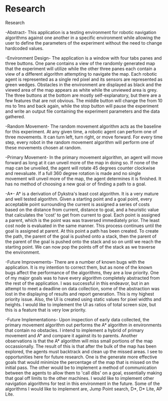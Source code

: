 Research
========

Research

-Abstract-
	This application is a testing environment for robotic navigation algorithms against one another in a specific environment while allowing the user to define the parameters of the experiment without the need to change hardcoded values.

-Environment Design-
	The application is a window with four tabs panes and three buttons. One pane contains a view of the randomly generated map that the experiment will utilize while the other three panes each contain a view of a different algorithm attempting to navigate the map. Each robotic agent is represented as a single red pixel and its sensors are represented as green wedges. 
	Obstacles in the environment are displayed as black and the viewed area of the map appears as white while the unviewed area is grey. The three buttons at the bottom are mostly self-explanatory, but there are a few features that are not obvious. The middle button will change the from 10 ms to 1ms and back again, while the stop button will pause the experiment and write an output file containing the experiment parameters and the data gathered.

-Random Movement-
	The random movement algorithm acts as the baseline for this experiment. At any given time, a robotic agent can perform one of three movements. It can turn left, turn right, or move forward. For every time step, every robot in the random movement algorithm will perform one of these movements chosen at random.

-Primary Movement- 
	In the primary movement algorithm, an agent will move forward as long at it can unveil more of the map in doing so. If none of the map can be unveiled, the agent will rotate 45 degrees counter clockwise and reevaluate. If a full 360 degree rotation is made and no single movement will unveil more of the map, the agent determines it is finished. It has no method of choosing a new goal or of finding a path to a goal.

-A*-
	A* is a derivation of Dykstra's least cost algorithm. It is a very mature and well tested algorithm. Given a starting point and a goal point, every acceptable point surrounding the current is assigned a series of costs based on the distance from current, distance to goal, and a heuristic value that calculates the 'cost' to get from current to goal. Each point is assigned a parent, which is the point was was traversed immediately prior. The least cost node is evaluated in the same manner. This process continues until the goal is assigned at parent. At this point a path has been created. To create the path, the parent of the goal is pushed onto a stack, then the parent of the parent of the goal is pushed onto the stack and so on until we reach the starting point. We can now pop the points off of the stack as we traverse the environment.

-Future Improvements-
	There are a number of known bugs with the application. It is my intention to correct them, but as none of the known bugs affect the performance of the algorithms, they are a low priority. 
	One of my major goals was to have every algorithm completely abstracted from the rest of the application. I was successful in this endeavor, but in an attempt to meet a deadline on data collection, some of the abstraction was lost in the displaying of results and report generation. This is my highest priority issue. 
	Also, the UI is created using static values for pixel widths and heights. I would like to implement the UI as ratios of total screen size, but this is a feature that is very low priority.

-Future Implementations-
	Upon inspection of early data collected, the primary movement algorithm out performs the A* algorithm in environments that contain no obstacles. I intend to implement a hybrid of primary movement and A* and compare it against its to parents. 
	Another observations is that the A* algorithm will miss small portions of the map occassionally. The result of this is that after the bulk of the map has been explored, the agents must backtrack and clean up the missed areas. I see to opportunities here for future research. One is the generate more effective goals that would minimize the percentage of the map that is missed on the initial pass. The other would be to implement a method of communication between the agents to allow them to 'call dibs' on a goal, essentially making that goal off limits to the other machines. 
	I would like to implement other navigation algorithms for test in this environment in the future. Some of the algorithms I would like to implement are, Jump Point search, D*, D* Lite, AP Lite.
